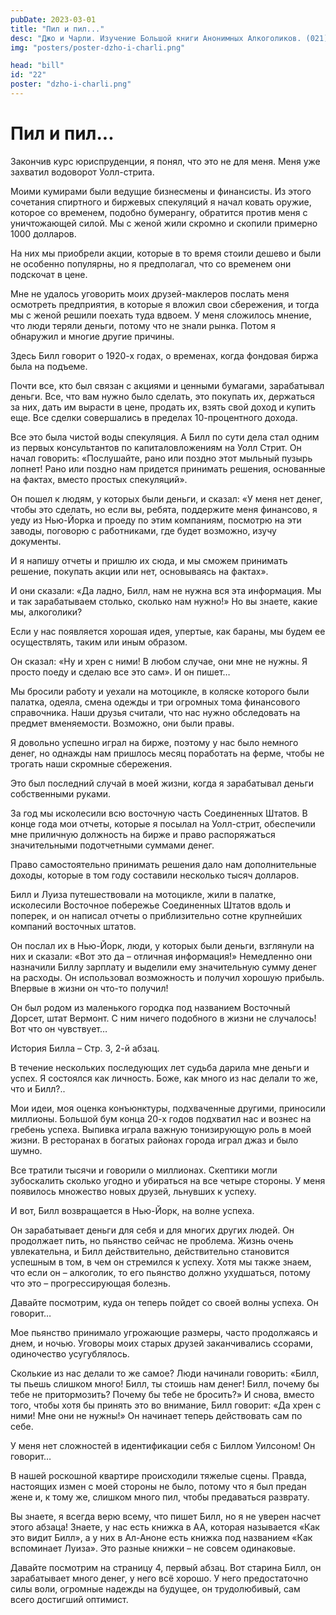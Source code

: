 ```yaml
---
pubDate: 2023-03-01
title: "Пил и пил..."
desc: "Джо и Чарли. Изучение Большой книги Анонимных Алкоголиков. (021)"
img: "posters/poster-dzho-i-charli.png"

head: "bill"
id: "22"
poster: "dzho-i-charli.png"
---
```


# Пил и пил...

Закончив курс юриспруденции, я понял, что это не для меня. Меня уже захватил водоворот Уолл-стрита.

Моими кумирами были ведущие бизнесмены и финансисты. Из этого сочетания спиртного и биржевых спекуляций я начал ковать оружие, которое со временем, подобно бумерангу, обратится против меня с уничтожающей силой. Мы с женой жили скромно и скопили примерно 1000 долларов.

На них мы приобрели акции, которые в то время стоили дешево и были не особенно популярны, но я предполагал, что со временем они подскочат в цене.

Мне не удалось уговорить моих друзей-маклеров послать меня осмотреть предприятия, в которые я вложил свои сбережения, и тогда мы с женой решили поехать туда вдвоем. У меня сложилось мнение, что люди теряли деньги, потому что не знали рынка. Потом я обнаружил и многие другие причины.

Здесь Билл говорит о 1920-х годах, о временах, когда фондовая биржа была на подъеме.

Почти все, кто был связан с акциями и ценными бумагами, зарабатывал деньги. Все, что вам нужно было сделать, это покупать их, держаться за них, дать им вырасти в цене, продать их, взять свой доход и купить еще. Все сделки совершались в пределах 10-процентного дохода.

Все это была чистой воды спекуляция. А Билл по сути дела стал одним из первых консультантов по капиталовложениям на Уолл Стрит. Он начал говорить: «Послушайте, рано или поздно этот мыльный пузырь лопнет! Рано или поздно нам придется принимать решения, основанные на фактах, вместо простых спекуляций».

Он пошел к людям, у которых были деньги, и сказал: «У меня нет денег, чтобы это сделать, но если вы, ребята, поддержите меня финансово, я уеду из Нью-Йорка и проеду по этим компаниям, посмотрю на эти заводы, поговорю с работниками, где будет возможно, изучу документы.

И я напишу отчеты и пришлю их сюда, и мы сможем принимать решение, покупать акции или нет, основываясь на фактах».

И они сказали: «Да ладно, Билл, нам не нужна вся эта информация. Мы и так зарабатываем столько, сколько нам нужно!» Но вы знаете, какие мы, алкоголики?

Если у нас появляется хорошая идея, упертые, как бараны, мы будем ее осуществлять, таким или иным образом.

Он сказал: «Ну и хрен с ними! В любом случае, они мне не нужны. Я просто поеду и сделаю все это сам». И он пишет…

Мы бросили работу и уехали на мотоцикле, в коляске которого были палатка, одеяла, смена одежды и три огромных тома финансового справочника. Наши друзья считали, что нас нужно обследовать на предмет вменяемости. Возможно, они были правы.

Я довольно успешно играл на бирже, поэтому у нас было немного денег, но однажды нам пришлось месяц поработать на ферме, чтобы не трогать наши скромные сбережения.

Это был последний случай в моей жизни, когда я зарабатывал деньги собственными руками.

За год мы исколесили всю восточную часть Соединенных Штатов. В конце года мои отчеты, которые я посылал на Уолл-стрит, обеспечили мне приличную должность на бирже и право распоряжаться значительными подотчетными суммами денег.

Право самостоятельно принимать решения дало нам дополнительные доходы, которые в том году составили несколько тысяч долларов.

Билл и Луиза путешествовали на мотоцикле, жили в палатке, исколесили Восточное побережье Соединенных Штатов вдоль и поперек, и он написал отчеты о приблизительно сотне крупнейших компаний восточных штатов.

Он послал их в Нью-Йорк, люди, у которых были деньги, взглянули на них и сказали: «Вот это да – отличная информация!» Немедленно они назначили Биллу зарплату и выделили ему значительную сумму денег на расходы. Он использовал возможность и получил хорошую прибыль. Впервые в жизни он что-то получил!

Он был родом из маленького городка под названием Восточный Дорсет, штат Вермонт. С ним ничего подобного в жизни не случалось! Вот что он чувствует…

История Билла – Стр. 3, 2-й абзац.

В течение нескольких последующих лет судьба дарила мне деньги и успех. Я состоялся как личность.
Боже, как много из нас делали то же, что и Билл?..

Мои идеи, моя оценка конъюнктуры, подхваченные другими, приносили миллионы. Большой бум конца 20-х годов подхватил нас и вознес на гребень успеха. Выпивка играла важную тонизирующую роль в моей жизни. В ресторанах в богатых районах города играл джаз и было шумно.

Все тратили тысячи и говорили о миллионах. Скептики могли зубоскалить сколько угодно и убираться на все четыре стороны. У меня появилось множество новых друзей, льнувших к успеху.

И вот, Билл возвращается в Нью-Йорк, на волне успеха.

Он зарабатывает деньги для себя и для многих других людей. Он продолжает пить, но пьянство сейчас не проблема. Жизнь очень увлекательна, и Билл действительно, действительно становится успешным в том, в чем он стремился к успеху. Хотя мы также знаем, что если он – алкоголик, то его пьянство должно ухудшаться, потому что это – прогрессирующая болезнь.

Давайте посмотрим, куда он теперь пойдет со своей волны успеха. Он говорит…

Мое пьянство принимало угрожающие размеры, часто продолжаясь и днем, и ночью. Уговоры моих старых друзей заканчивались ссорами, одиночество усугублялось.

Сколькие из нас делали то же самое? Люди начинали говорить: «Билл, ты пьешь слишком много! Билл, ты стоишь нам денег! Билл, почему бы тебе не притормозить? Почему бы тебе не бросить?» И снова, вместо того, чтобы хотя бы принять это во внимание, Билл говорит: «Да хрен с ними! Мне они не нужны!» Он начинает теперь действовать сам по себе.

У меня нет сложностей в идентификации себя с Биллом Уилсоном! Он говорит…

В нашей роскошной квартире происходили тяжелые сцены. Правда, настоящих измен с моей стороны не было, потому что я был предан жене и, к тому же, слишком много пил, чтобы предаваться разврату.

Вы знаете, я всегда верю всему, что пишет Билл, но я не уверен насчет этого абзаца! Знаете, у нас есть книжка в АА, которая называется «Как это видит Билл», а у них в Ал-Аноне есть книжка под названием «Как вспоминает Луиза». Это разные книжки – не совсем одинаковые.

Давайте посмотрим на страницу 4, первый абзац. Вот старина Билл, он зарабатывает много денег, у него всё хорошо. У него предостаточно силы воли, огромные надежды на будущее, он трудолюбивый, сам всего достигший оптимист.
